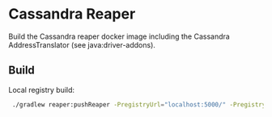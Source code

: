 # Cassandra Reaper

Build the Cassandra reaper docker image including the Cassandra AddressTranslator (see java:driver-addons).

## Build

Local registry build:

```bash
 ./gradlew reaper:pushReaper -PregistryUrl="localhost:5000/" -PregistryInsecure
```
